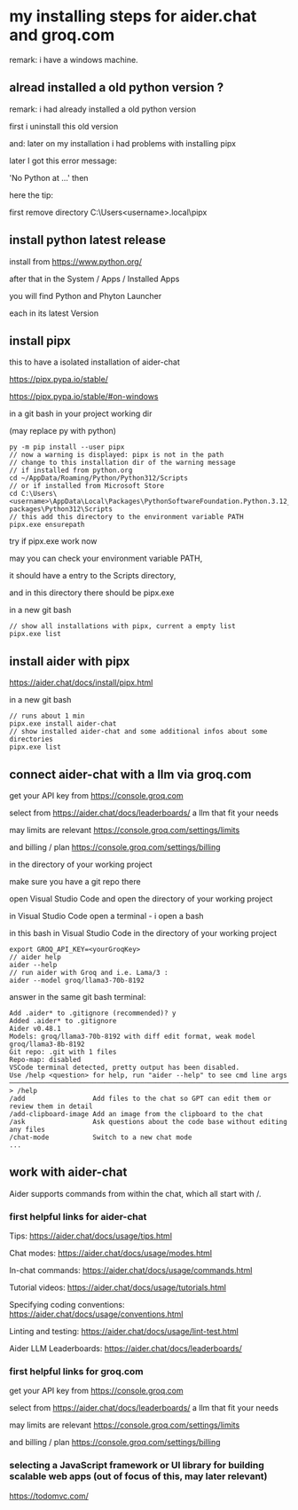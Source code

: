 # my installing steps for aider.chat and groq.com

remark: i have a windows machine.

## alread installed a old python version ?

remark: i had already installed a old python version

first i uninstall this old version

and: later on my installation i had problems with installing pipx

later I got this error message:

'No Python at ...' then

here the tip: 

first remove directory C:\Users\<username>\.local\pipx

## install python latest release

install from https://www.python.org/

after that in the System / Apps / Installed Apps

you will find Python and Phyton Launcher

each in its latest Version

## install pipx

this to have a isolated installation of aider-chat

https://pipx.pypa.io/stable/

https://pipx.pypa.io/stable/#on-windows

in a git bash in your project working dir

(may replace py with python)

```
py -m pip install --user pipx
// now a warning is displayed: pipx is not in the path
// change to this installation dir of the warning message
// if installed from python.org
cd ~/AppData/Roaming/Python/Python312/Scripts
// or if installed from Microsoft Store
cd C:\Users\<username>\AppData\Local\Packages\PythonSoftwareFoundation.Python.3.12_xxx\LocalCache\local-packages\Python312\Scripts
// this add this directory to the environment variable PATH
pipx.exe ensurepath
```

try if pipx.exe work now

may you can check your environment variable PATH,

it should have a entry to the Scripts directory,

and in this directory there should be pipx.exe

in a new git bash
```
// show all installations with pipx, current a empty list
pipx.exe list
```

## install aider with pipx

https://aider.chat/docs/install/pipx.html

in a new git bash
```
// runs about 1 min
pipx.exe install aider-chat
// show installed aider-chat and some additional infos about some directories
pipx.exe list
```
## connect aider-chat with a llm via groq.com

get your API key from
https://console.groq.com

select from
https://aider.chat/docs/leaderboards/
a llm that fit your needs

may limits are relevant
https://console.groq.com/settings/limits

and billing / plan
https://console.groq.com/settings/billing

in the directory of your working project

make sure you have a git repo there

open Visual Studio Code and open the directory of your working project

in Visual Studio Code open a terminal - i open a bash

in this bash in Visual Studio Code in the directory of your working project
```
export GROQ_API_KEY=<yourGroqKey>
// aider help
aider --help
// run aider with Groq and i.e. Lama/3 :
aider --model groq/llama3-70b-8192
```

answer in the same git bash terminal:
```
Add .aider* to .gitignore (recommended)? y
Added .aider* to .gitignore
Aider v0.48.1
Models: groq/llama3-70b-8192 with diff edit format, weak model groq/llama3-8b-8192
Git repo: .git with 1 files
Repo-map: disabled
VSCode terminal detected, pretty output has been disabled.
Use /help <question> for help, run "aider --help" to see cmd line args
───────────────────────────────────────────────────────────────────────────────────
> /help
/add                 Add files to the chat so GPT can edit them or review them in detail
/add-clipboard-image Add an image from the clipboard to the chat
/ask                 Ask questions about the code base without editing any files
/chat-mode           Switch to a new chat mode
...
```

## work with aider-chat

Aider supports commands from within the chat, which all start with /.

### first helpful links for aider-chat

Tips: https://aider.chat/docs/usage/tips.html

Chat modes: https://aider.chat/docs/usage/modes.html

In-chat commands: https://aider.chat/docs/usage/commands.html

Tutorial videos: https://aider.chat/docs/usage/tutorials.html

Specifying coding conventions: https://aider.chat/docs/usage/conventions.html

Linting and testing: https://aider.chat/docs/usage/lint-test.html

Aider LLM Leaderboards: https://aider.chat/docs/leaderboards/

### first helpful links for groq.com

get your API key from
https://console.groq.com

select from
https://aider.chat/docs/leaderboards/
a llm that fit your needs

may limits are relevant
https://console.groq.com/settings/limits

and billing / plan
https://console.groq.com/settings/billing

### selecting a JavaScript framework or UI library for building scalable web apps (out of focus of this, may later relevant)

 https://todomvc.com/
